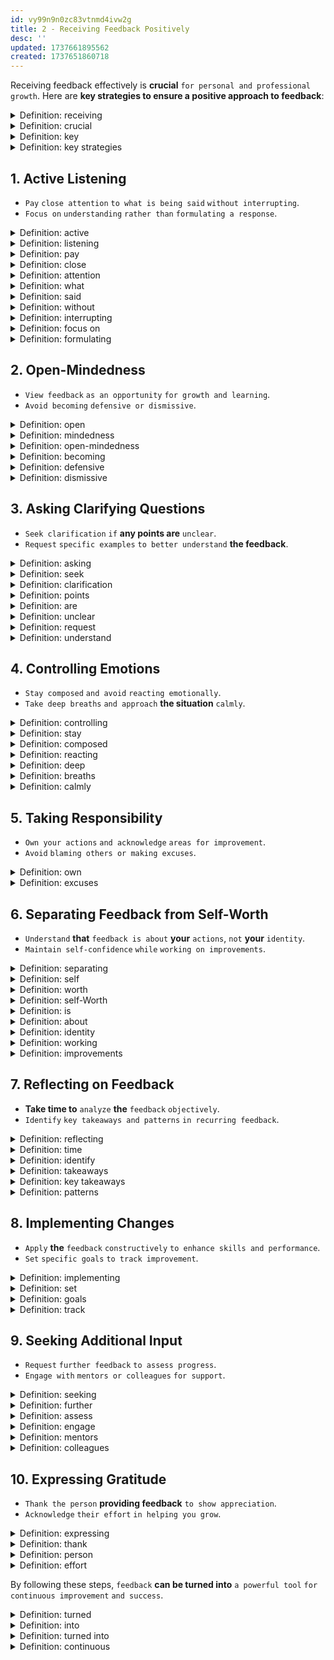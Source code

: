 ```yaml
---
id: vy99n9n0zc83vtnmd4ivw2g
title: 2 - Receiving Feedback Positively
desc: ''
updated: 1737661895562
created: 1737651860718
---
```


Receiving feedback effectively is **crucial** `for personal and professional` `growth`. Here are **key strategies to ensure a positive approach to feedback**:



<!-- start of 'receiving' section -->
<details>
    <summary>Definition: receiving</summary>

#
Receiving **is** `the act of` `getting or accepting` `something`.

---
</details>
<!-- end of 'receiving' section -->



<!-- start of 'crucial' section -->
<details>
    <summary>Definition: crucial</summary>

#
Crucial **is** `extremely` `important or essential`.

---
</details>
<!-- end of 'crucial' section -->



<!-- start of 'key' section -->
<details>
    <summary>Definition: key</summary>

#
Key **refers to** `something` **that is** `crucial`, `essential`, `or used to unlock or access something`.

---
</details>
<!-- end of 'key' section -->



<!-- start of 'key strategies' section -->
<details>
    <summary>Definition: key strategies</summary>

#
Key strategies **are** `essential` `plans or approaches` `designed to achieve` `a specific goal or objective` `effectively`.

---
</details>
<!-- end of 'key strategies' section -->



## 1. Active Listening
- `Pay` `close attention` `to what is being said` `without interrupting`.
- `Focus on` `understanding` `rather than` `formulating a response`.



<!-- start of 'active' section -->
<details>
    <summary>Definition: active</summary>

#
Active **means** `being` `fully engaged and involved in` `something`.

---
</details>
<!-- end of 'active' section -->



<!-- start of 'listening' section -->
<details>
    <summary>Definition: listening</summary>

#
Listening **means** `paying attention to` `sounds or speech` `to understand or interpret them`.  

---
</details>
<!-- end of 'listening' section -->



<!-- start of 'pay' section -->
<details>
    <summary>Definition: pay</summary>

#
Pay **means** `giving` `focus or consideration to` `something`.  

---
</details>
<!-- end of 'pay' section -->



<!-- start of 'close' section -->
<details>
    <summary>Definition: close</summary>

#
Close **means** `being near` `in distance or relationship`.

---
</details>
<!-- end of 'close' section -->



<!-- start of 'attention' section -->
<details>
    <summary>Definition: attention</summary>

#
Attention **means** `the act of` `focusing or concentrating on` `something`.  

---
</details>
<!-- end of 'attention' section -->



<!-- start of 'what' section -->
<details>
    <summary>Definition: what</summary>

#
What **means** `asking for` `information or clarification`.  

---
</details>
<!-- end of 'what' section -->



<!-- start of 'said' section -->
<details>
    <summary>Definition: said</summary>

#
Said **means** `spoken or expressed` `in words`.  

---
</details>
<!-- end of 'said' section -->



<!-- start of 'without' section -->
<details>
    <summary>Definition: without</summary>

#
Without **means** `in the absence of` `something`.

---
</details>
<!-- end of 'without' section -->



<!-- start of 'interrupting' section -->
<details>
    <summary>Definition: interrupting</summary>

#
Interrupting **means** `causing` `a break or disturbance in` `someone's` `activity or speech`.

---
</details>
<!-- end of 'interrupting' section -->



<!-- start of 'focus on' section -->
<details>
    <summary>Definition: focus on</summary>

#
Focus on **means** `to direct` `attention`, `effort`, `or interest` `toward a` **particular** `subject or task`.

---
</details>
<!-- end of 'focus on' section -->



<!-- start of 'formulating' section -->
<details>
    <summary>Definition: formulating</summary>

#
Formulating **means** `creating or developing` `something` `systematically`, **especially** `a plan or response`.

---
</details>
<!-- end of 'formulating' section -->



## 2. Open-Mindedness
- `View feedback` `as an opportunity` `for growth and learning`.
- `Avoid becoming` `defensive or dismissive`.



<!-- start of 'open' section -->
<details>
    <summary>Definition: open</summary>

#
Open **means** `receptive to` `new` `ideas or suggestions`.

---
</details>
<!-- end of 'open' section -->



<!-- start of 'mindedness' section -->
<details>
    <summary>Definition: mindedness</summary>

#
Mindedness **means** `the state of` `being` `inclined or disposed to a` **particular** `way of thinking`.  

---
</details>
<!-- end of 'mindedness' section -->



<!-- start of 'open-mindedness' section -->
<details>
    <summary>Definition: open-mindedness</summary>

#
Open-Mindedness **means** `the willingness` `to consider` `new ideas and perspectives` `without bias`.

---
</details>
<!-- end of 'open-mindedness' section -->



<!-- start of 'becoming' section -->
<details>
    <summary>Definition: becoming</summary>

#
Becoming **means** `starting to be` `or developing into a particular state`.  

---
</details>
<!-- end of 'becoming' section -->



<!-- start of 'defensive' section -->
<details>
    <summary>Definition: defensive</summary>

#
Defensive **means** `being` `protective or sensitive` `to criticism`, **often** `with a quick reaction`.  

---
</details>
<!-- end of 'defensive' section -->



<!-- start of 'dismissive' section -->
<details>
    <summary>Definition: dismissive</summary>

#
Dismissive **means** `showing` `a lack of` `interest or regard` `for something or someone`.

---
</details>
<!-- end of 'dismissive' section -->



## 3. Asking Clarifying Questions
- `Seek clarification` `if` **any points are** `unclear`.
- `Request` `specific examples` `to better understand` **the feedback**.



<!-- start of 'asking' section -->
<details>
    <summary>Definition: asking</summary>

#
Asking **means** `making` `a request` `for information or clarification`.

---
</details>
<!-- end of 'asking' section -->



<!-- start of 'seek' section -->
<details>
    <summary>Definition: seek</summary>

#
Seek **means** `to look for` `or try to find` `something`.  

---
</details>
<!-- end of 'seek' section -->



<!-- start of 'clarification' section -->
<details>
    <summary>Definition: clarification</summary>

#
Clarification **means** `the process of` `making something` `clear` `or easier to understand`.  

---
</details>
<!-- end of 'clarification' section -->



<!-- start of 'points' section -->
<details>
    <summary>Definition: points</summary>

#
Points **means** `specific` `items or details in` `a discussion or argument`.

---
</details>
<!-- end of 'points' section -->



<!-- start of 'are' section -->
<details>
    <summary>Definition: are</summary>

#
Are **means** `the present tense form of` "`be`" **used with plural subjects**.  

---
</details>
<!-- end of 'are' section -->



<!-- start of 'unclear' section -->
<details>
    <summary>Definition: unclear</summary>

#
Unclear **means** `not easy to understand` `or ambiguous`.  

---
</details>
<!-- end of 'unclear' section -->



<!-- start of 'request' section -->
<details>
    <summary>Definition: request</summary>

#
Request **means** `to ask for` `something in` `a formal manner`.  

---
</details>
<!-- end of 'request' section -->



<!-- start of 'understand' section -->
<details>
    <summary>Definition: understand</summary>

#
Understand **means** `to grasp` `the meaning`, `significance`, `or nature of` `something`.

---
</details>
<!-- end of 'understand' section -->



## 4. Controlling Emotions
- `Stay composed` `and avoid` `reacting emotionally`.
- `Take deep breaths` `and approach` **the situation** `calmly`.



<!-- start of 'controlling' section -->
<details>
    <summary>Definition: controlling</summary>

#
Controlling **means** `having the power` `to influence or direct` `something`.

---
</details>
<!-- end of 'controlling' section -->



<!-- start of 'stay' section -->
<details>
    <summary>Definition: stay</summary>

#
Stay **means** `to remain in a` **particular** `place or state`.

---
</details>
<!-- end of 'stay' section -->



<!-- start of 'composed' section -->
<details>
    <summary>Definition: composed</summary>

#
Composed **means** `being calm`, `in control of` **one's** `emotions`, **and** `not easily` `upset or agitated`. (in psychology)

---
</details>
<!-- end of 'composed' section -->



<!-- start of 'reacting' section -->
<details>
    <summary>Definition: reacting</summary>

#
Reacting **means** `responding to` `a situation or stimulus`.  

---
</details>
<!-- end of 'reacting' section -->



<!-- start of 'deep' section -->
<details>
    <summary>Definition: deep</summary>

#
Deep **means** `having` `a large` `extent or intensity`.  

---
</details>
<!-- end of 'deep' section -->



<!-- start of 'breaths' section -->
<details>
    <summary>Definition: breaths</summary>

#
Breaths **means** `the act of` `inhaling and exhaling air`.  

---
</details>
<!-- end of 'breaths' section -->



<!-- start of 'calmly' section -->
<details>
    <summary>Definition: calmly</summary>

#
Calmly **means** `in a peaceful`, `composed`, `and untroubled` `manner`.

---
</details>
<!-- end of 'calmly' section -->



## 5. Taking Responsibility
- `Own your actions` `and acknowledge` `areas for improvement`.
- `Avoid` `blaming others or making excuses`.



<!-- start of 'own' section -->
<details>
    <summary>Definition: own</summary>

#
Own **means** `to take` `responsibility for` `something`.

---
</details>
<!-- end of 'own' section -->



<!-- start of 'excuses' section -->
<details>
    <summary>Definition: excuses</summary>

#
Excuses **means** `reasons or explanations` `given` `to justify or defend` `a mistake or failure`.

---
</details>
<!-- end of 'excuses' section -->



## 6. Separating Feedback from Self-Worth
- `Understand` **that** `feedback is about` **your** `actions`, `not` **your** `identity`.
- `Maintain self-confidence` `while` `working on improvements`.



<!-- start of 'separating' section -->
<details>
    <summary>Definition: separating</summary>

#
Separating **means** `distinguishing` `or keeping apart`.

---
</details>
<!-- end of 'separating' section -->



<!-- start of 'self' section -->
<details>
    <summary>Definition: self</summary>

#
Self **means** `a person's` `essential being` `that distinguishes` `them from others`.  

---
</details>
<!-- end of 'self' section -->



<!-- start of 'worth' section -->
<details>
    <summary>Definition: worth</summary>

#
Worth **means** `the value or importance of` `something or someone`.  

---
</details>
<!-- end of 'worth' section -->



<!-- start of 'self-Worth' section -->
<details>
    <summary>Definition: self-Worth</summary>

#
Self-Worth **means** `the sense of` `one's own` `value or dignity`.

---
</details>
<!-- end of 'self-Worth' section -->



<!-- start of 'is' section -->
<details>
    <summary>Definition: is</summary>

#
Is **means** `the present form of` "`be`" **used with he**, **she**, **or it**.

---
</details>
<!-- end of 'is' section -->



<!-- start of 'about' section -->
<details>
    <summary>Definition: about</summary>

#
About **means** `concerning` `or relating to` `something`.  

---
</details>
<!-- end of 'about' section -->



<!-- start of 'identity' section -->
<details>
    <summary>Definition: identity</summary>

#
Identity **means** `the qualities`, `beliefs`, `and characteristics` `that define` `a person or thing`.  

---
</details>
<!-- end of 'identity' section -->



<!-- start of 'working' section -->
<details>
    <summary>Definition: working</summary>

#
Working **means** `being` `actively engaged in` `a task or effort`.  

---
</details>
<!-- end of 'working' section -->



<!-- start of 'improvements' section -->
<details>
    <summary>Definition: improvements</summary>

#
Improvements **means** `the process of` `making something` `better or more effective`.

---
</details>
<!-- end of 'improvements' section -->



## 7. Reflecting on Feedback
- **Take time to** `analyze` **the** `feedback` `objectively`.
- `Identify` `key takeaways and patterns` `in recurring feedback`.



<!-- start of 'reflecting' section -->
<details>
    <summary>Definition: reflecting</summary>

#
Reflecting **means** `thinking` `deeply or carefully` `about something`.

---
</details>
<!-- end of 'reflecting' section -->



<!-- start of 'time' section -->
<details>
    <summary>Definition: time</summary>

#
Time **means** `the ongoing progression of` `events or existence`.  

---
</details>
<!-- end of 'time' section -->



<!-- start of 'identify' section -->
<details>
    <summary>Definition: identify</summary>

#
Identify **means** `to recognize` `or be able to name` `something or someone`.

---
</details>
<!-- end of 'identify' section -->



<!-- start of 'takeaways' section -->
<details>
    <summary>Definition: takeaways</summary>

#
Takeaways **means** `the main` `points or lessons` `learned from` `an experience or discussion`.  

---
</details>
<!-- end of 'takeaways' section -->



<!-- start of 'key takeaways' section -->
<details>
    <summary>Definition: key takeaways</summary>

#
Key takeaways **means** `the most` `important or significant points` `to remember`.  

---
</details>
<!-- end of 'key takeaways' section -->



<!-- start of 'patterns' section -->
<details>
    <summary>Definition: patterns</summary>

#
Patterns **means** `repeated or regular` `arrangements or occurrences of` `something`.

---
</details>
<!-- end of 'patterns' section -->



## 8. Implementing Changes
- `Apply` **the** `feedback` `constructively` `to enhance skills and performance`.
- `Set` `specific goals` `to track improvement`.



<!-- start of 'implementing' section -->
<details>
    <summary>Definition: implementing</summary>

#
Implementing **means** `putting something` `into action or practice`.

---
</details>
<!-- end of 'implementing' section -->



<!-- start of 'set' section -->
<details>
    <summary>Definition: set</summary>

#
Set **means** `to establish or decide on` `something`.  

---
</details>
<!-- end of 'set' section -->



<!-- start of 'goals' section -->
<details>
    <summary>Definition: goals</summary>

#
Goals **means** `specific` `objectives or targets` **one aims** `to achieve`.  

---
</details>
<!-- end of 'goals' section -->



<!-- start of 'track' section -->
<details>
    <summary>Definition: track</summary>

#
Track **means** `to monitor or follow` `the progress of` `something`.

---
</details>
<!-- end of 'track' section -->



## 9. Seeking Additional Input
- `Request` `further feedback` `to assess progress`.
- `Engage with` `mentors or colleagues` `for support`.



<!-- start of 'seeking' section -->
<details>
    <summary>Definition: seeking</summary>

#
Seeking **means** `looking for` `or trying to obtain` `something`.

---
</details>
<!-- end of 'seeking' section -->



<!-- start of 'further' section -->
<details>
    <summary>Definition: further</summary>

#
Further **refers to** `something` `additional` `or extending beyond what is already done or provided`.

---
</details>
<!-- end of 'further' section -->



<!-- start of 'assess' section -->
<details>
    <summary>Definition: assess</summary>

#
Assess **means** `to evaluate or judge` `the quality or value of` `something`.

---
</details>
<!-- end of 'assess' section -->



<!-- start of 'engage' section -->
<details>
    <summary>Definition: engage</summary>

#
Engage **means** `to actively` `involve or participate in` `something`.  

---
</details>
<!-- end of 'engage' section -->



<!-- start of 'mentors' section -->
<details>
    <summary>Definition: mentors</summary>

#
Mentors **means** `experienced individuals` `who provide` `guidance or advice`.  

---
</details>
<!-- end of 'mentors' section -->



<!-- start of 'colleagues' section -->
<details>
    <summary>Definition: colleagues</summary>

#
Colleagues **means** `people` `who work together in` `the same` `organization or field`.

---
</details>
<!-- end of 'colleagues' section -->



## 10. Expressing Gratitude
- `Thank the person` **providing feedback** `to show appreciation`.
- `Acknowledge` `their effort` `in helping you grow`.



<!-- start of 'expressing' section -->
<details>
    <summary>Definition: expressing</summary>

#
Expressing **means** `conveying or communicating` `thoughts or feelings`.

---
</details>
<!-- end of 'expressing' section -->



<!-- start of 'thank' section -->
<details>
    <summary>Definition: thank</summary>

#
Thank **means** `to show` `gratitude or appreciation for` `something`.  

---
</details>
<!-- end of 'thank' section -->



<!-- start of 'person' section -->
<details>
    <summary>Definition: person</summary>

#
Person **means** `an individual` `human being`.  

---
</details>
<!-- end of 'person' section -->



<!-- start of 'effort' section -->
<details>
    <summary>Definition: effort</summary>

#
Effort **means** `the exertion of` `physical or mental energy` `to accomplish something`.

---
</details>
<!-- end of 'effort' section -->



By following these steps, `feedback` **can be turned into** `a powerful tool` `for continuous improvement` `and success`.



<!-- start of 'turned' section -->
<details>
    <summary>Definition: turned</summary>

#
Turned **means** `changed` `or became something different`.

---
</details>
<!-- end of 'turned' section -->



<!-- start of 'into' section -->
<details>
    <summary>Definition: into</summary>

#
Into **means** `expressing` `movement or transformation` `toward something`.  

---
</details>
<!-- end of 'into' section -->



<!-- start of 'turned into' section -->
<details>
    <summary>Definition: turned into</summary>

#
Turned into **means** `transformed into` `a different` `state or form`.  

---
</details>
<!-- end of 'turned into' section -->



<!-- start of 'continuous' section -->
<details>
    <summary>Definition: continuous</summary>

#
Continuous **means** `happening without interruption` `or ongoing`.

---
</details>
<!-- end of 'continuous' section -->